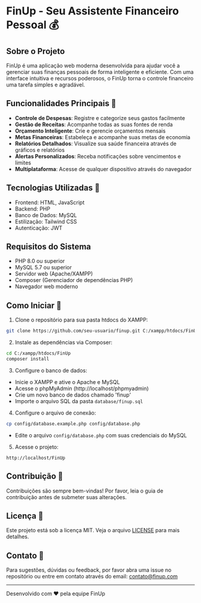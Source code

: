 # FinUp - Seu Assistente Financeiro Pessoal 💰

## Sobre o Projeto

FinUp é uma aplicação web moderna desenvolvida para ajudar você a gerenciar suas finanças pessoais de forma inteligente e eficiente. Com uma interface intuitiva e recursos poderosos, o FinUp torna o controle financeiro uma tarefa simples e agradável.

## Funcionalidades Principais 🌟

- **Controle de Despesas**: Registre e categorize seus gastos facilmente
- **Gestão de Receitas**: Acompanhe todas as suas fontes de renda
- **Orçamento Inteligente**: Crie e gerencie orçamentos mensais
- **Metas Financeiras**: Estabeleça e acompanhe suas metas de economia
- **Relatórios Detalhados**: Visualize sua saúde financeira através de gráficos e relatórios
- **Alertas Personalizados**: Receba notificações sobre vencimentos e limites
- **Multiplataforma**: Acesse de qualquer dispositivo através do navegador

## Tecnologias Utilizadas 🚀

- Frontend: HTML, JavaScript
- Backend: PHP
- Banco de Dados: MySQL
- Estilização: Tailwind CSS
- Autenticação: JWT

## Requisitos do Sistema

- PHP 8.0 ou superior
- MySQL 5.7 ou superior
- Servidor web (Apache/XAMPP)
- Composer (Gerenciador de dependências PHP)
- Navegador web moderno

## Como Iniciar 🏁

1. Clone o repositório para sua pasta htdocs do XAMPP:
```bash
git clone https://github.com/seu-usuario/finup.git C:/xampp/htdocs/FinUp
```

2. Instale as dependências via Composer:
```bash
cd C:/xampp/htdocs/FinUp
composer install
```

3. Configure o banco de dados:
- Inicie o XAMPP e ative o Apache e MySQL
- Acesse o phpMyAdmin (http://localhost/phpmyadmin)
- Crie um novo banco de dados chamado 'finup'
- Importe o arquivo SQL da pasta `database/finup.sql`

4. Configure o arquivo de conexão:
```bash
cp config/database.example.php config/database.php
```
- Edite o arquivo `config/database.php` com suas credenciais do MySQL

5. Acesse o projeto:
```
http://localhost/FinUp
```

## Contribuição 🤝

Contribuições são sempre bem-vindas! Por favor, leia o guia de contribuição antes de submeter suas alterações.

## Licença 📝

Este projeto está sob a licença MIT. Veja o arquivo [LICENSE](LICENSE) para mais detalhes.

## Contato 📧

Para sugestões, dúvidas ou feedback, por favor abra uma issue no repositório ou entre em contato através do email: contato@finup.com

---

Desenvolvido com ❤️ pela equipe FinUp 